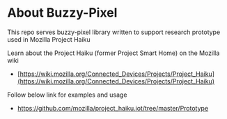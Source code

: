 
# About Buzzy-Pixel 

This repo serves buzzy-pixel library written to support research prototype used in Mozilla Project Haiku

Learn about the Project Haiku (former Project Smart Home) on the Mozilla wiki
* [https://wiki.mozilla.org/Connected_Devices/Projects/Project_Haiku](https://wiki.mozilla.org/Connected_Devices/Projects/Project_Haiku)

Follow below link for examples and usage

* https://github.com/mozilla/project_haiku.iot/tree/master/Prototype
